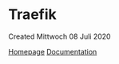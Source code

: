 # Traefik
Created Mittwoch 08 Juli 2020

[Homepage](https://containo.us/traefik/)
[Documentation](https://docs.traefik.io/)

